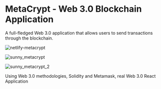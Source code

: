 # MetaCrypt - Web 3.0 Blockchain Application

A full-fledged Web 3.0 application that allows users to send transactions through the blockchain.

![netlify-metacrypt](https://user-images.githubusercontent.com/17198965/166557703-4bd033ec-8609-4853-86da-d49885b15afa.png)

![sunny_metacrypt](https://user-images.githubusercontent.com/17198965/166558609-fd12b343-904c-46f1-8951-1cf91a81c115.png)

![sunny_metacrypt_2](https://user-images.githubusercontent.com/17198965/166558623-2777c151-9fe6-4578-8634-2ef0d9e07c01.png)

Using Web 3.0 methodologies, Solidity and Metamask, real Web 3.0 React Application

